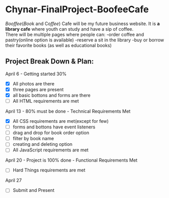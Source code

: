 # Chynar-FinalProject-BoofeeCafe
*Booffee*(*Boo*k and Co*ffee*) Cafe will be my future business website. It is **a library cafe** where youth can study and have a sip of coffee.  
There will be multiple pages where people can: 
-order coffee and pastry(online option is available) 
-reserve a sit in the library
-buy or borrow their favorite books (as well as educational books)


## Project Break Down & Plan:
April 6 - Getting started 30%
- [x] All photos are there
- [x] three pages are present
- [x] all basic bottons and forms are there
- [ ] All HTML requirements are met

April 13 - 80% must be done - Technical Requirements Met
- [x] All CSS requirements are met(except for few)
- [ ] forms and bottons have event listeners
- [ ] drag and drop for book order option
- [ ] filter by book name
- [ ] creating and deleting option
- [ ] All JavaScript requirements are met

April 20 - Project is 100% done - Functional Requirements Met
- [ ] Hard Things requirements are met

April 27
- [ ] Submit and Present

